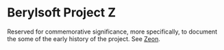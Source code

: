# Berylsoft Project Z

Reserved for commemorative significance, more specifically, to document the some of the early history of the project. See [Zeon](https://github.com/Berylsoft/Zeon/).